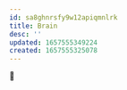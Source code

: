 ```yaml
---
id: sa8ghnrsfy9w12apiqmnlrk
title: Brain
desc: ''
updated: 1657555349224
created: 1657555325078
---
```


🧠
